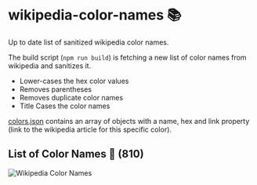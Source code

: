 # wikipedia-color-names 📚

Up to date list of sanitized wikipedia color names.

The build script (`npm run build`) is fetching a new list of color names 
from wikipedia and sanitizes it. 

- Lower-cases the hex color values
- Removes parentheses 
- Removes duplicate color names
- Title Cases the color names

[colors.json](colors.json) contains an array of objects with a name, hex and link property 
(link to the wikipedia article for this specific color). 

## List of Color Names 🔖 (**810**)

![Wikipedia Color Names](colors.svg "List of wikipedia colors")
